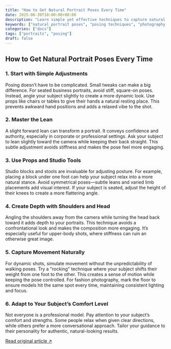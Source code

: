 ```yaml
---
title: "How to Get Natural Portrait Poses Every Time"
date: 2025-06-30T10:00:00+08:00
description: "Learn simple yet effective techniques to capture natural and engaging portrait poses, whether you're shooting business portraits or fashion photography."
keywords: ["natural portrait poses", "posing techniques", "photography tips", "portrait photography", "Karl Taylor"]
categories: ["docs"]
tags: ["portraits", "posing"]
draft: false
---
```


## How to Get Natural Portrait Poses Every Time

### 1. Start with Simple Adjustments

Posing doesn’t have to be complicated. Small tweaks can make a big difference. For seated business portraits, avoid stiff, square-on poses. Instead, angle your subject slightly to create a more dynamic look. Use props like chairs or tables to give their hands a natural resting place. This prevents awkward hand positions and adds a relaxed vibe to the shot.

### 2. Master the Lean

A slight forward lean can transform a portrait. It conveys confidence and authority, especially in corporate or professional settings. Ask your subject to lean slightly toward the camera while keeping their back straight. This subtle adjustment avoids stiffness and makes the pose feel more engaging.

### 3. Use Props and Studio Tools

Studio blocks and stools are invaluable for adjusting posture. For example, placing a block under one foot can help your subject relax into a more natural stance. Avoid symmetrical poses—subtle leans and varied limb placements add visual interest. If your subject is seated, adjust the height of their knees to create a more flattering angle.

### 4. Create Depth with Shoulders and Head

Angling the shoulders away from the camera while turning the head back toward it adds depth to your portraits. This technique avoids a confrontational look and makes the composition more engaging. It’s especially useful for upper-body shots, where stiffness can ruin an otherwise great image.

### 5. Capture Movement Naturally

For dynamic shots, simulate movement without the unpredictability of walking poses. Try a "rocking" technique where your subject shifts their weight from one foot to the other. This creates a sense of motion while keeping the pose controlled. For fashion photography, mark the floor to ensure models hit the same spot every time, maintaining consistent lighting and focus.

### 6. Adapt to Your Subject’s Comfort Level

Not everyone is a professional model. Pay attention to your subject’s comfort and strengths. Some people relax when given clear directions, while others prefer a more conversational approach. Tailor your guidance to their personality for authentic, natural-looking results.

[Read original article ↗](https://example.com)
